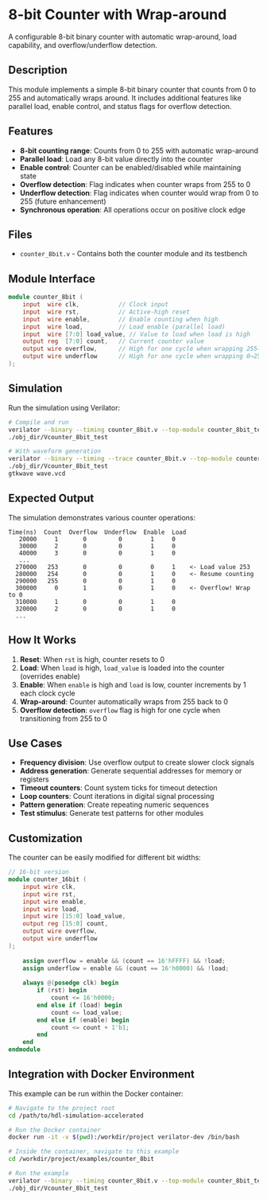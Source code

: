 # 8-bit Counter with Wrap-around

A configurable 8-bit binary counter with automatic wrap-around, load capability, and overflow/underflow detection.

## Description

This module implements a simple 8-bit binary counter that counts from 0 to 255 and automatically wraps around. It includes additional features like parallel load, enable control, and status flags for overflow detection.

## Features

- **8-bit counting range**: Counts from 0 to 255 with automatic wrap-around
- **Parallel load**: Load any 8-bit value directly into the counter
- **Enable control**: Counter can be enabled/disabled while maintaining state
- **Overflow detection**: Flag indicates when counter wraps from 255 to 0
- **Underflow detection**: Flag indicates when counter would wrap from 0 to 255 (future enhancement)
- **Synchronous operation**: All operations occur on positive clock edge

## Files

- `counter_8bit.v` - Contains both the counter module and its testbench

## Module Interface

```verilog
module counter_8bit (
    input  wire clk,           // Clock input
    input  wire rst,           // Active-high reset
    input  wire enable,        // Enable counting when high
    input  wire load,          // Load enable (parallel load)
    input  wire [7:0] load_value, // Value to load when load is high
    output reg  [7:0] count,   // Current counter value
    output wire overflow,      // High for one cycle when wrapping 255→0
    output wire underflow      // High for one cycle when wrapping 0→255
);
```

## Simulation

Run the simulation using Verilator:

```bash
# Compile and run
verilator --binary --timing counter_8bit.v --top-module counter_8bit_test
./obj_dir/Vcounter_8bit_test

# With waveform generation
verilator --binary --timing --trace counter_8bit.v --top-module counter_8bit_test
./obj_dir/Vcounter_8bit_test
gtkwave wave.vcd
```

## Expected Output

The simulation demonstrates various counter operations:

```
Time(ns)  Count  Overflow  Underflow  Enable  Load
   20000     1       0         0        1     0
   30000     2       0         0        1     0
   40000     3       0         0        1     0
   ...
  270000   253       0         0        0     1    <- Load value 253
  280000   254       0         0        1     0    <- Resume counting
  290000   255       0         0        1     0
  300000     0       1         0        1     0    <- Overflow! Wrap to 0
  310000     1       0         0        1     0
  320000     2       0         0        1     0
  ...
```

## How It Works

1. **Reset**: When `rst` is high, counter resets to 0
2. **Load**: When `load` is high, `load_value` is loaded into the counter (overrides enable)
3. **Enable**: When `enable` is high and `load` is low, counter increments by 1 each clock cycle
4. **Wrap-around**: Counter automatically wraps from 255 back to 0
5. **Overflow detection**: `overflow` flag is high for one cycle when transitioning from 255 to 0

## Use Cases

- **Frequency division**: Use overflow output to create slower clock signals
- **Address generation**: Generate sequential addresses for memory or registers
- **Timeout counters**: Count system ticks for timeout detection
- **Loop counters**: Count iterations in digital signal processing
- **Pattern generation**: Create repeating numeric sequences
- **Test stimulus**: Generate test patterns for other modules

## Customization

The counter can be easily modified for different bit widths:

```verilog
// 16-bit version
module counter_16bit (
    input wire clk,
    input wire rst,
    input wire enable,
    input wire load,
    input wire [15:0] load_value,
    output reg [15:0] count,
    output wire overflow,
    output wire underflow
);
    
    assign overflow = enable && (count == 16'hFFFF) && !load;
    assign underflow = enable && (count == 16'h0000) && !load;
    
    always @(posedge clk) begin
        if (rst) begin
            count <= 16'h0000;
        end else if (load) begin
            count <= load_value;
        end else if (enable) begin
            count <= count + 1'b1;
        end
    end
endmodule
```

## Integration with Docker Environment

This example can be run within the Docker container:

```bash
# Navigate to the project root  
cd /path/to/hdl-simulation-accelerated

# Run the Docker container
docker run -it -v $(pwd):/workdir/project verilator-dev /bin/bash

# Inside the container, navigate to this example
cd /workdir/project/examples/counter_8bit

# Run the example
verilator --binary --timing counter_8bit.v --top-module counter_8bit_test
./obj_dir/Vcounter_8bit_test
```


